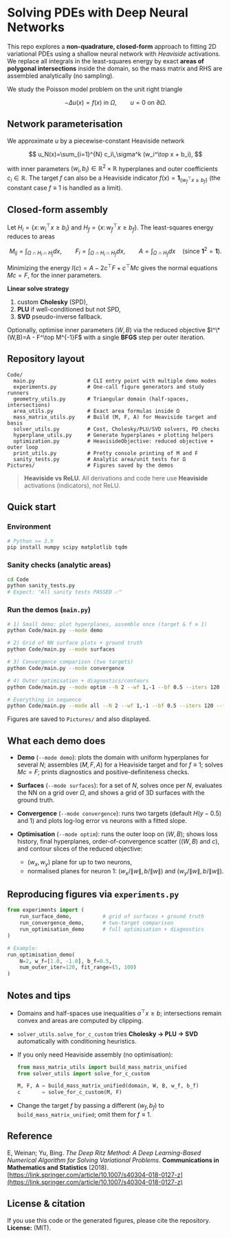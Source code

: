 # Solving PDEs with Deep Neural Networks

This repo explores a **non-quadrature, closed-form** approach to fitting 2D variational PDEs using a shallow neural network with *Heaviside* activations. We replace all integrals in the least-squares energy by exact **areas of polygonal intersections** inside the domain, so the mass matrix and RHS are assembled analytically (no sampling).

We study the Poisson model problem on the unit right triangle

$$
-\Delta u(x) = f(x)\ \text{in }\Omega,\qquad 
u=0\ \text{on }\partial\Omega.
$$

## Network parameterisation

We approximate $u$ by a piecewise-constant Heaviside network

$$
u_N(x)=\sum_{i=1}^{N} c_i\,\sigma^k (w_i^\top x + b_i),
$$

with inner parameters $(w_i,b_i)\in\mathbb{R}^2\times\mathbb{R}$ hyperplanes and outer coefficients $c_i\in\mathbb{R}$.
The target $f$ can also be a Heaviside indicator $f(x)=\mathbf 1_{\{w_f^\top x\ge b_f\}}$ (the constant case $f\equiv1$ is handled as a limit).

## Closed-form assembly

Let $H_i=\{x:\,w_i^\top x\ge b_i\}$ and $H_f=\{x:\,w_f^\top x\ge b_f\}$.
The least-squares energy reduces to areas

$$
M_{ij} = \int_{\Omega \cap H_i \cap H_j}dx,\qquad
F_i    = \int_{\Omega \cap H_i \cap H_f}dx,\qquad
A      = \int_{\Omega \cap H_f}dx\quad(\text{since }\mathbf 1^2=\mathbf 1).
$$

Minimizing the energy $I(c)=A-2c^\top F + c^\top M c$ gives the normal equations $Mc=F$, for the inner parameters.

**Linear solve strategy**

1. custom **Cholesky** (SPD),
2. **PLU** if well-conditioned but not SPD,
3. **SVD** pseudo-inverse fallback.

Optionally, optimise inner parameters $(W,B)$ via the reduced objective
$I^\*(W,B)=A - F^\top M^{-1}F$ with a single **BFGS** step per outer iteration.

## Repository layout

```
Code/
  main.py                 # CLI entry point with multiple demo modes
  experiments.py          # One-call figure generators and study runners
  geometry_utils.py       # Triangular domain (half-spaces, intersections)
  area_utils.py           # Exact area formulas inside Ω
  mass_matrix_utils.py    # Build (M, F, A) for Heaviside target and basis
  solver_utils.py         # Cost, Cholesky/PLU/SVD solvers, PD checks
  hyperplane_utils.py     # Generate hyperplanes + plotting helpers
  optimization.py         # HeavisideObjective: reduced objective + outer loop
  print_utils.py          # Pretty console printing of M and F
  sanity_tests.py         # Analytic area/unit tests for Ω
Pictures/                 # Figures saved by the demos
```

> **Heaviside vs ReLU.**
> All derivations and code here use **Heaviside** activations (indicators), *not* ReLU.

## Quick start

### Environment

```bash
# Python >= 3.9
pip install numpy scipy matplotlib tqdm
```

### Sanity checks (analytic areas)

```bash
cd Code
python sanity_tests.py
# Expect: "All sanity tests PASSED ✅"
```

### Run the demos (`main.py`)

```bash
# 1) Small demo: plot hyperplanes, assemble once (target & f ≡ 1)
python Code/main.py --mode demo

# 2) Grid of NN surface plots + ground truth
python Code/main.py --mode surfaces

# 3) Convergence comparison (two targets)
python Code/main.py --mode convergence

# 4) Outer optimisation + diagnostics/contours
python Code/main.py --mode optim --N 2 --wf 1,-1 --bf 0.5 --iters 120 --fit-range 5,100

# Everything in sequence
python Code/main.py --mode all --N 2 --wf 1,-1 --bf 0.5 --iters 120 --fit-range 5,100
```

Figures are saved to `Pictures/` and also displayed.

## What each demo does

* **Demo** (`--mode demo`): plots the domain with uniform hyperplanes for several $N$; assembles $(M,F,A)$ for a Heaviside target and for $f\equiv 1$; solves $Mc=F$; prints diagnostics and positive-definiteness checks.
* **Surfaces** (`--mode surfaces`): for a set of $N$, solves once per $N$, evaluates the NN on a grid over $\Omega$, and shows a grid of 3D surfaces with the ground truth.
* **Convergence** (`--mode convergence`): runs two targets (default $H(y-0.5)$ and $1$) and plots log-log error vs neurons with a fitted slope.
* **Optimisation** (`--mode optim`): runs the outer loop on $(W,B)$; shows loss history, final hyperplanes, order-of-convergence scatter (($W,B$) and $c$), and contour slices of the reduced objective:

  * $(w_x, w_y)$ plane for up to two neurons,
  * normalised planes for neuron 1: $(w_x/\|w\|, b/\|w\|)$ and $(w_y/\|w\|, b/\|w\|)$.

## Reproducing figures via `experiments.py`

```python
from experiments import (
    run_surface_demo,          # grid of surfaces + ground truth
    run_convergence_demo,      # two-target comparison
    run_optimisation_demo      # full optimisation + diagnostics
)

# Example:
run_optimisation_demo(
    N=2, w_f=[1.0, -1.0], b_f=0.5,
    num_outer_iter=120, fit_range=(5, 100)
)
```

## Notes and tips

* Domains and half-spaces use inequalities $a^\top x \ge b$; intersections remain convex and areas are computed by clipping.
* `solver_utils.solve_for_c_custom` tries **Cholesky → PLU → SVD** automatically with conditioning heuristics.
* If you only need Heaviside assembly (no optimisation):

  ```python
  from mass_matrix_utils import build_mass_matrix_unified
  from solver_utils import solve_for_c_custom

  M, F, A = build_mass_matrix_unified(domain, W, B, w_f, b_f)
  c       = solve_for_c_custom(M, F)
  ```
* Change the target $f$ by passing a different $(w_f,b_f)$ to `build_mass_matrix_unified`; omit them for $f\equiv 1$.

## Reference

E, Weinan; Yu, Bing. *The Deep Ritz Method: A Deep Learning-Based Numerical Algorithm for Solving Variational Problems*. **Communications in Mathematics and Statistics** (2018).
[https://link.springer.com/article/10.1007/s40304-018-0127-z](https://link.springer.com/article/10.1007/s40304-018-0127-z)

## License & citation

If you use this code or the generated figures, please cite the repository.
**License:** (MIT).
